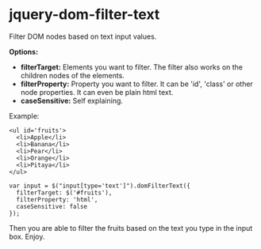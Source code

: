 # jquery-dom-filter-text
Filter DOM nodes based on text input values.

**Options:**

- **filterTarget:** Elements you want to filter. The filter also works on the children nodes of the elements.
- **filterProperty:** Property you want to filter. It can be 'id', 'class' or other node properties. It can even be plain html text.
- **caseSensitive:** Self explaining.

Example:
```
<ul id='fruits'>
  <li>Apple</li>
  <li>Banana</li>
  <li>Pear</li>
  <li>Orange</li>
  <li>Pitaya</li>
</ul>

var input = $("input[type='text']").domFilterText({
  filterTarget: $('#fruits'),
  filterProperty: 'html',
  caseSensitive: false
});
```

Then you are able to filter the fruits based on the text you type in the input box.
Enjoy.
